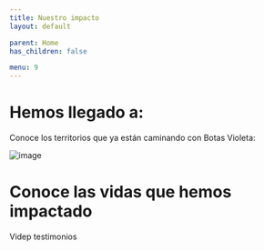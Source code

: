 ```yaml
---
title: Nuestro impacto
layout: default

parent: Home
has_children: false

menu: 9
---
```


# Hemos llegado a:

Conoce los territorios que ya están caminando con Botas Violeta:

![image](https://github.com/user-attachments/assets/50b0a8fd-35d6-41d0-b491-d683cc59ebbb)

# Conoce las vidas que hemos impactado

Videp testimonios
